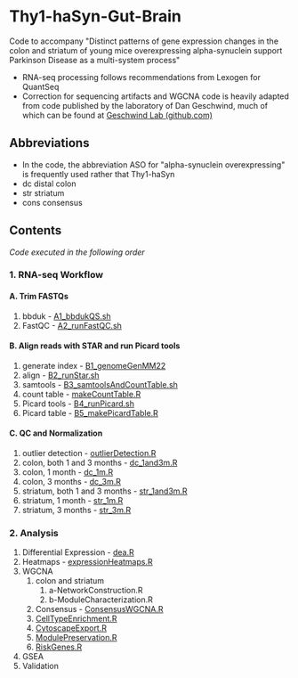 # Thy1-haSyn-Gut-Brain

Code to accompany "Distinct patterns of gene expression changes in the colon and striatum of young mice overexpressing alpha-synuclein support Parkinson Disease as a multi-system process"

* RNA-seq processing follows recommendations from Lexogen for QuantSeq
* Correction for sequencing artifacts and WGCNA code is heavily adapted from code published by the laboratory of Dan Geschwind, much of which can be found at [Geschwind Lab (github.com)](https://github.com/dhglab) 

## Abbreviations
* In the code, the abbreviation ASO for "alpha-synuclein overexpressing" is frequently used rather that Thy1-haSyn
* dc distal colon
* str striatum
* cons consensus

## Contents
*Code executed in the following order*

### 1. RNA-seq Workflow 
#### A. Trim FASTQs  
1. bbduk - [A1_bbdukQS.sh](1-RNAseqWorkflow/A_TrimFastqs/A1_bbdukQS.sh)  
2. FastQC - [A2_runFastQC.sh](1-RNAseqWorkflow/A_TrimFastqs/A2_runFastQC.sh)  
#### B. Align reads with STAR and run Picard tools
1. generate index - [B1_genomeGenMM22](1-RNAseqWorkflow/B_STARandPicard/B1_genomeGenMM22.sh)
2. align - [B2_runStar.sh](1-RNAseqWorkflow/B_STARandPicard/B2_runStar.sh)
3. samtools - [B3_samtoolsAndCountTable.sh](1-RNAseqWorkflow/B_STARandPicard/B3_samtoolsAndCountTable.sh)
4. count table - [makeCountTable.R](1-RNAseqWorkflow/B_STARandPicard/makeCountTable.R)
5. Picard tools - [B4_runPicard.sh](1-RNAseqWorkflow/B_STARandPicard/B4_runPicard.sh)
6. Picard table - [B5_makePicardTable.R](1-RNAseqWorkflow/B_STARandPicard/B5_makePicardTable.R)
#### C. QC and Normalization
1. outlier detection - [outlierDetection.R](1-RNAseqWorkflow/C_QCandNormalization/outlierDetection.R)
2. colon, both 1 and 3 months - [dc_1and3m.R](1-RNAseqWorkflow/C_QCandNormalization/dc_1and3m.R)
3. colon, 1 month - [dc_1m.R](1-RNAseqWorkflow/C_QCandNormalization/dc_1m.R)
4. colon, 3 months - [dc_3m.R](1-RNAseqWorkflow/C_QCandNormalization/dc_3m.R)
5. striatum, both 1 and 3 months - [str_1and3m.R](1-RNAseqWorkflow/C_QCandNormalization/str_1and3m.R)
6. striatum, 1 month - [str_1m.R](1-RNAseqWorkflow/C_QCandNormalization/str_1m.R)
7. striatum, 3 months - [str_3m.R](1-RNAseqWorkflow/C_QCandNormalization/str_3m.R)
### 2. Analysis
1. Differential Expression - [dea.R](2-Analysis/dea.R)
2. Heatmaps - [expressionHeatmaps.R](2-Analysis/expressionHeatmaps.R)
3. WGCNA
	1. colon and striatum
          1. a-NetworkConstruction.R
          2. b-ModuleCharacterization.R
    2. Consensus - [ConsensusWGCNA.R](2-Analysis/WGCNA/cons/ConsensusWGCNA.R)
    3. [CellTypeEnrichment.R](2-Analysis/WGCNA//CellTypeEnrichment.R)
    4. [CytoscapeExport.R](2-Analysis/WGCNA/CytoscapeExport.R)
    5. [ModulePreservation.R](2-Analysis/WGCNA/ModulePreservation.R)
    6. [RiskGenes.R](2-Analysis/WGCNA/RiskGenes.R)
4. GSEA
5. Validation
